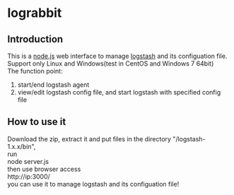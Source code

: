 lograbbit
==================
Introduction
------------------
This is a [node.js](http://www.nodejs.org) web interface to manage [logstash](http://www.logstash.net) and its configuation file. Support only Linux and Windows(test in CentOS and Windows 7 64bit)    
The function point:    
1.  start/end logstash agent    
2.  view/edit logstash config file, and start logstash with specified config file    
    
How to use it
-------------------
Download the zip, extract it and put files in the directory "/logstash-1.x.x/bin",     
run     
    node server.js      
then use browser access     
    http://ip:3000/          
you can use it to manage logstash and its configuation file!
